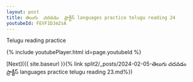 ```yaml
---
layout: post
title: తెలుగు  చదవడం  ప్రాక్టీస్ languages practice telugu reading 24
youtubeId: FEVF1DJm2sA
---
```

 
 
Telugu reading practice
 
 
 
 
 


{% include youtubePlayer.html id=page.youtubeId %}
 
[Next]({{ site.baseurl }}{% link  split2/_posts/2024-02-05-తెలుగు  చదవడం  ప్రాక్టీస్ languages practice telugu reading 23.md%})
 
